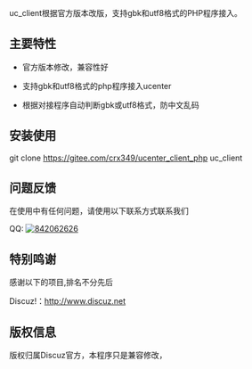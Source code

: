 uc_client根据官方版本改版，支持gbk和utf8格式的PHP程序接入。


## 主要特性

* 官方版本修改，兼容性好
   
* 支持gbk和utf8格式的php程序接入ucenter
  
* 根据对接程序自动判断gbk或utf8格式，防中文乱码
  

## 安装使用

git clone https://gitee.com/crx349/ucenter_client_php uc_client



## 问题反馈

在使用中有任何问题，请使用以下联系方式联系我们

QQ: [![842062626](http://www.xmspace.net/qq.gif "QQ联系")](https://wpa.qq.com/msgrd?v=3&uin=842062626&site=qq&menu=yes)  



## 特别鸣谢

感谢以下的项目,排名不分先后

Discuz!：http://www.discuz.net


## 版权信息

版权归属Discuz官方，本程序只是兼容修改，
